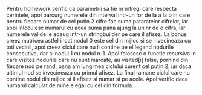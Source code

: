 Pentru homework verific ca parametrii sa fie nr intregi care respecta cerintele, apoi parcurg numerele din interval intr-un for de la a la b in care pentru 
fiecare numar de cel putin 2 cifre fac suma pataratelor cifrelor, iar apoi inlocuiesc numarul cu acea suma pana ajung la un nr de o cifra, iar numerele valide le
adaug intr-un stringbuilder pe care il afisez.
La bonus creez matricea astfel incat nodul 0 este cel din mijloc si se invecineaza cu toti vecinii, apoi creez ciclul care nu il contine pe el legand nodurile
consecutive, dar si nodul 1 cu nodul n-1. Apoi folosesc o functie recursiva in care vizitez nodurile care nu sunt marcate, au visited[i] false, pornind din fiecare
nod pe rand, pana am lungimea ciclului curent cel putin 2, iar daca ultimul nod se invecineaza cu primul afisez. La final ramane ciclul care nu contine nodul din mijloc 
si il afisez si numar si pe acela. Apoi verific daca numarul calculat de mine e egal cu cel din formula.
